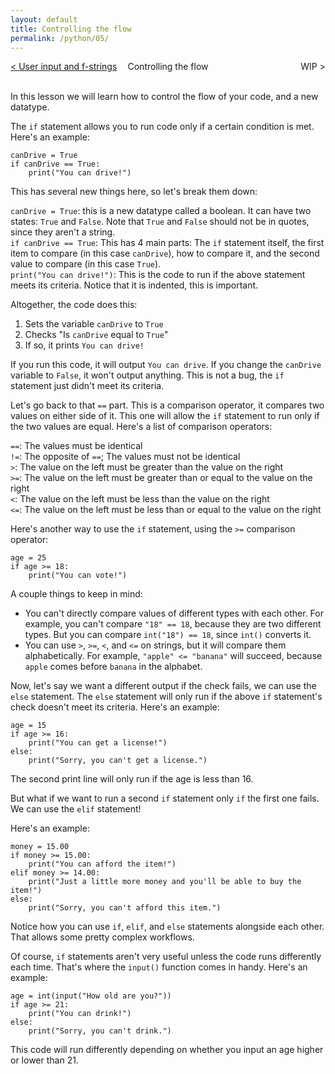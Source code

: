 ```yaml
---
layout: default
title: Controlling the flow
permalink: /python/05/
---
```


<div style="display: flex; justify-content: space-between; width: 100%; align-items: center;">
  <div><a href="/python/03/">&lt; User input and f-strings</a></div>
  <div style="position: absolute; left: 50%; transform: translateX(-50%);">Controlling the flow</div>
  <div>WIP &gt;</div>
</div>
<br>

In this lesson we will learn how to control the flow of your code, and a new datatype.

The `if` statement allows you to run code only if a certain condition is met. Here's an example:

<pre><code class="language-python">canDrive = True
if canDrive == True:
    print("You can drive!")</code></pre>

This has several new things here, so let's break them down:

`canDrive = True`: this is a new datatype called a boolean. It can have two states: `True` and `False`. Note that `True` and `False` should not be in quotes, since they aren't a string.  
`if canDrive == True`: This has 4 main parts: The `if` statement itself, the first item to compare (in this case `canDrive`), how to compare it, and the second value to compare (in this case `True`).  
`print("You can drive!")`: This is the code to run if the above statement meets its criteria. Notice that it is indented, this is important.  

Altogether, the code does this:
1. Sets the variable `canDrive` to `True`
2. Checks "Is `canDrive` equal to `True`"
3. If so, it prints `You can drive!`

If you run this code, it will output `You can drive`. If you change the `canDrive` variable to `False`, it won't output anything. This is not a bug, the `if` statement just didn't meet its criteria.

Let's go back to that `==` part. This is a comparison operator, it compares two values on either side of it. This one will allow the `if` statement to run only if the two values are equal. Here's a list of comparison operators:

`==`: The values must be identical  
`!=`: The opposite of `==`; The values must not be identical  
`>`: The value on the left must be greater than the value on the right  
`>=`: The value on the left must be greater than or equal to the value on the right  
`<`: The value on the left must be less than the value on the right  
`<=`: The value on the left must be less than or equal to the value on the right  

Here's another way to use the `if` statement, using the `>=` comparison operator:

<pre><code class="language-python">age = 25
if age >= 18:
    print("You can vote!")</code></pre>

A couple things to keep in mind:
- You can't directly compare values of different types with each other. For example, you can't compare `"18" == 18`, because they are two different types. But you can compare `int("18") == 18`, since `int()` converts it.
- You can use `>`, `>=`, `<`, and `<=` on strings, but it will compare them alphabetically. For example, `"apple" <= "banana"` will succeed, because `apple` comes before `banana` in the alphabet.

Now, let's say we want a different output if the check fails, we can use the `else` statement. The `else` statement will only run if the above `if` statement's check doesn't meet its criteria. Here's an example:

<pre><code class="language-python">age = 15
if age >= 16:
    print("You can get a license!")
else:
    print("Sorry, you can't get a license.")</code></pre>

The second print line will only run if the age is less than 16.

But what if we want to run a second `if` statement only `if` the first one fails. We can use the `elif` statement!

Here's an example:

<pre><code class="language-python">money = 15.00
if money >= 15.00:
    print("You can afford the item!")
elif money >= 14.00:
    print("Just a little more money and you'll be able to buy the item!")
else:
    print("Sorry, you can't afford this item.")</code></pre>

Notice how you can use `if`, `elif`, and `else` statements alongside each other. That allows some pretty complex workflows.

Of course, `if` statements aren't very useful unless the code runs differently each time. That's where the `input()` function comes in handy. Here's an example:

<pre><code class="language-python">age = int(input("How old are you?"))
if age >= 21:
    print("You can drink!")
else:
    print("Sorry, you can't drink.")</code></pre>

This code will run differently depending on whether you input an age higher or lower than 21.